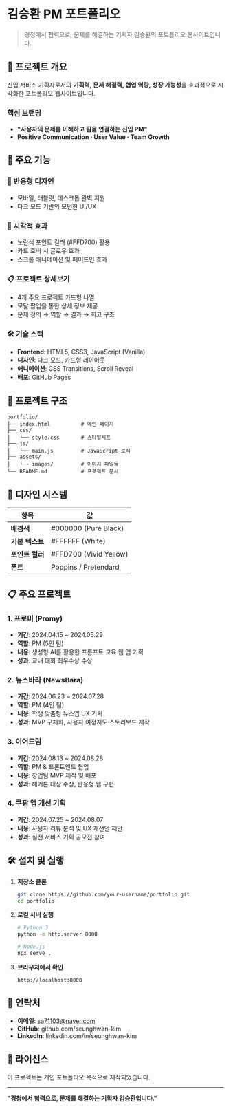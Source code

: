 # 김승환 PM 포트폴리오

> 경청에서 협력으로, 문제를 해결하는 기획자 김승환의 포트폴리오 웹사이트입니다.

## 🎯 프로젝트 개요

신입 서비스 기획자로서의 **기획력, 문제 해결력, 협업 역량, 성장 가능성**을 효과적으로 시각화한 포트폴리오 웹사이트입니다.

### 핵심 브랜딩
- **"사용자의 문제를 이해하고 팀을 연결하는 신입 PM"**
- **Positive Communication · User Value · Team Growth**

## 🚀 주요 기능

### 📱 반응형 디자인
- 모바일, 태블릿, 데스크톱 완벽 지원
- 다크 모드 기반의 모던한 UI/UX

### 🎨 시각적 효과
- 노란색 포인트 컬러 (#FFD700) 활용
- 카드 호버 시 글로우 효과
- 스크롤 애니메이션 및 페이드인 효과

### 📋 프로젝트 상세보기
- 4개 주요 프로젝트 카드형 나열
- 모달 팝업을 통한 상세 정보 제공
- 문제 정의 → 역할 → 결과 → 회고 구조

### 🛠️ 기술 스택
- **Frontend**: HTML5, CSS3, JavaScript (Vanilla)
- **디자인**: 다크 모드, 카드형 레이아웃
- **애니메이션**: CSS Transitions, Scroll Reveal
- **배포**: GitHub Pages

## 📁 프로젝트 구조

```
portfolio/
├── index.html          # 메인 페이지
├── css/
│   └── style.css       # 스타일시트
├── js/
│   └── main.js         # JavaScript 로직
├── assets/
│   └── images/         # 이미지 파일들
└── README.md           # 프로젝트 문서
```

## 🎨 디자인 시스템

| 항목 | 값 |
|------|-----|
| **배경색** | #000000 (Pure Black) |
| **기본 텍스트** | #FFFFFF (White) |
| **포인트 컬러** | #FFD700 (Vivid Yellow) |
| **폰트** | Poppins / Pretendard |

## 📋 주요 프로젝트

### 1. 프로미 (Promy)
- **기간**: 2024.04.15 ~ 2024.05.29
- **역할**: PM (5인 팀)
- **내용**: 생성형 AI를 활용한 프롬프트 교육 웹 앱 기획
- **성과**: 교내 대회 최우수상 수상

### 2. 뉴스바라 (NewsBara)
- **기간**: 2024.06.23 ~ 2024.07.28
- **역할**: PM (4인 팀)
- **내용**: 학생 맞춤형 뉴스앱 UX 기획
- **성과**: MVP 구체화, 사용자 여정지도·스토리보드 제작

### 3. 이어드림
- **기간**: 2024.08.13 ~ 2024.08.28
- **역할**: PM & 프론트엔드 협업
- **내용**: 창업팀 MVP 제작 및 배포
- **성과**: 해커톤 대상 수상, 반응형 웹 구현

### 4. 쿠팡 앱 개선 기획
- **기간**: 2024.07.25 ~ 2024.08.07
- **내용**: 사용자 리뷰 분석 및 UX 개선안 제안
- **성과**: 실전 서비스 기획 공모전 참여

## 🛠️ 설치 및 실행

1. **저장소 클론**
   ```bash
   git clone https://github.com/your-username/portfolio.git
   cd portfolio
   ```

2. **로컬 서버 실행**
   ```bash
   # Python 3
   python -m http.server 8000
   
   # Node.js
   npx serve .
   ```

3. **브라우저에서 확인**
   ```
   http://localhost:8000
   ```

## 📧 연락처

- **이메일**: sa71103@naver.com
- **GitHub**: github.com/seunghwan-kim
- **LinkedIn**: linkedin.com/in/seunghwan-kim

## 📄 라이선스

이 프로젝트는 개인 포트폴리오 목적으로 제작되었습니다.

---

**"경청에서 협력으로, 문제를 해결하는 기획자 김승환입니다."**
